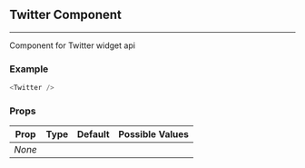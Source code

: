 ## Twitter Component
___

Component for Twitter widget api

### Example
```js
<Twitter />
```

### Props
|Prop       | Type      | Default     | Possible Values
|-----------|-----------|-------------|----------------------
|*None*     |           |             |
